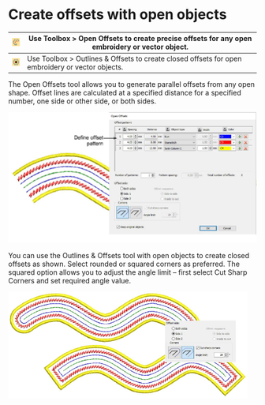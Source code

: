 # Create offsets with open objects

| ![ParallelOffsets.png](assets/ParallelOffsets.png)           | Use Toolbox > Open Offsets to create precise offsets for any open embroidery or vector object.   |
| ------------------------------------------------------------ | ------------------------------------------------------------------------------------------------ |
| ![OutlinesOffsets00058.png](assets/OutlinesOffsets00058.png) | Use Toolbox > Outlines & Offsets to create closed offsets for open embroidery or vector objects. |

The Open Offsets tool allows you to generate parallel offsets from any open shape. Offset lines are calculated at a specified distance for a specified number, one side or other side, or both sides.

![productivity00059.png](assets/productivity00059.png)

You can use the Outlines & Offsets tool with open objects to create closed offsets as shown. Select rounded or squared corners as preferred. The squared option allows you to adjust the angle limit – first select Cut Sharp Corners and set required angle value.

![productivity00062.png](assets/productivity00062.png)
